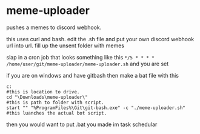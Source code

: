 # meme-uploader
pushes a memes to discord webhook.

this uses curl and bash.
edit the .sh file and put your own discord webhook url into url.
fill up the unsent folder with memes

slap in a cron job that looks something like this
``
*/5 * * * * /home/user/git/meme-uploader/meme-uploader.sh
``
and you are set

if you are on windows and have gitbash then make a bat file with this
```
c:                                                                    #this is location to drive.
cd "\Downloads\meme-uploader\"                                        #this is path to folder with script.
start "" "%ProgramFiles%\Git\git-bash.exe" -c "./meme-uploader.sh"    #this luanches the actual bot script.
```
then you would want to put .bat you made im task schedular
